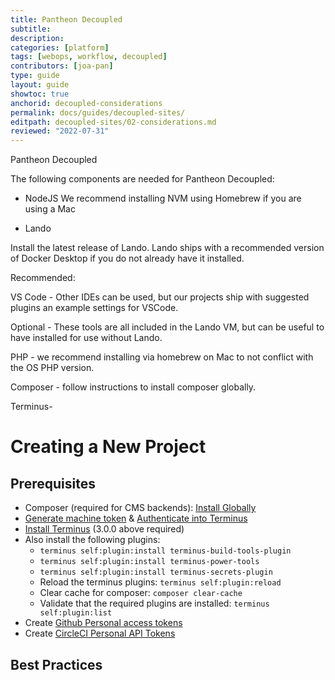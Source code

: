 ```yaml
---
title: Pantheon Decoupled
subtitle: 
description: 
categories: [platform]
tags: [webops, workflow, decoupled]
contributors: [joa-pan]
type: guide
layout: guide
showtoc: true
anchorid: decoupled-considerations
permalink: docs/guides/decoupled-sites/
editpath: decoupled-sites/02-considerations.md
reviewed: "2022-07-31"
---
```


Pantheon Decoupled 

The following components are needed for Pantheon Decoupled: 

* NodeJS
    We recommend installing NVM using Homebrew if you are using a Mac

* Lando

Install the latest release of Lando. Lando ships with a recommended version of Docker Desktop if you do not already have it installed.

Recommended:

VS Code - Other IDEs can be used, but our projects ship with suggested plugins an example settings for VSCode.

Optional - These tools are all included in the Lando VM, but can be useful to have installed for use without Lando.

PHP - we recommend installing via homebrew on Mac to not conflict with the OS PHP version.

Composer - follow instructions to install composer globally.

Terminus- 

# Creating a New Project

## Prerequisites

- Composer (required for CMS backends): [Install Globally](https://getcomposer.org/download/)
- [Generate machine token](https://pantheon.io/docs/machine-tokens#create-a-machine-token) & [Authenticate into Terminus](https://pantheon.io/docs/machine-tokens#authenticate-into-terminus)
- [Install Terminus](https://pantheon.io/docs/terminus/install) (3.0.0 above required)
- Also install the following plugins:
  - `terminus self:plugin:install terminus-build-tools-plugin`
  - `terminus self:plugin:install terminus-power-tools`
  - `terminus self:plugin:install terminus-secrets-plugin`
  - Reload the terminus plugins: `terminus self:plugin:reload`
  - Clear cache for composer: `composer clear-cache`
  - Validate that the required plugins are installed: `terminus self:plugin:list`
- Create [Github Personal access tokens](https://github.com/settings/tokens)
- Create [CircleCI Personal API Tokens](https://app.circleci.com/settings/user/tokens)

## Best Practices

